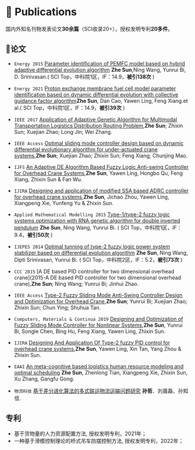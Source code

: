 
# 📝 Publications  
国内外知名刊物发表论文**30余篇**（SCI收录20+），授权发明专利**20多件**。

## 📑论文

- `Energy 2015` [Parameter identification of PEMFC model based on hybrid adaptive differential evolution algorithm](https://www.sciencedirect.com/science/article/abs/pii/S0360544215008373) **Zhe Sun**,Ning Wang, Yunrui Bi, D. Srinivasan.( SCI Top，中科院1区，IF：14.9，**被引138次** )

- `Energy 2021` [Proton exchange membrane fuel cell model parameter identification based on dynamic differential evolution with collective guidance factor algorithm](https://www.sciencedirect.com/science/article/abs/pii/S0360544220321630)**Zhe Sun**, Dan Cao, Yawen Ling, Feng Xiang.et al.( SCI Top，中科院1区，IF：14.9，**被引39次** )

- `IEEE 2017` [Application of Adaptive Genetic Algorithm for Multimodal Transportation Logistics Distribution Routing Problem](https://ieeexplore.ieee.org/document/8328370),**Zhe Sun**; Zhixin Sun; Xuejian Zhao; Long Jin; Wei Zhang. 

- `IEEE Access` [Optimal sliding mode controller design based on dynamic differential evolutionary algorithm for under-actuated crane systems](https://ieeexplore.ieee.org/document/8471163),**Zhe Sun**; Xuejian Zhao; Zhixin Sun; Feng Xiang; Chunjing Mao.

- `IJFS` [An Adaptive DE Algorithm Based Fuzzy Logic Anti-swing Controller for Overhead Crane Systems](https://link.springer.com/article/10.1007/s40815-020-00883-0),**Zhe Sun**, Yawen Ling, Hongbo Qu, Feng Xiang, Zhixin Sun & Fan Wu.

- `IJIRA` [Designing and application of modified SSA based ADRC controller for overhead crane systems](https://link.springer.com/article/10.1007/s41315-021-00207-x),**Zhe Sun**, Jichao Zhou, Yawen Ling, Xiangpeng Xie, Yunfeng Yu & Zhixin Sun.

- `Applied Mathematical Modelling 2015` [Type-1/type-2 fuzzy logic systems optimization with RNA genetic algorithm for double inverted pendulum](https://www.sciencedirect.com/science/article/pii/S0307904X14002054) **Zhe Sun**, Ning Wang, Yunrui Bi.
( SCI Top，中科院1区，IF：9.4，**被引50次** )

- `IJEPES 2014` [Optimal tunning of type-2 fuzzy logic power system stabilizer based on differential evolution algorithm](https://www.sciencedirect.com/science/article/pii/S0142061514002063) **Zhe Sun**, Ning Wang, Dipti Srinivasan, Yunrui Bi.
( SCI Top，中科院2区，IF：5.2，**被引73次** )

- `CCC 2015` [A DE based PID controller for two dimensional overhead crane](2015-A DE based PID controller for two dimensional overhead crane),**Zhe Sun**; Ning Wang; Yunrui Bi; Jinhui Zhao.

- `IEEE Access` [Type-2 Fuzzy Sliding Mode Anti-Swing Controller Design and Optimization for Overhead Crane](https://ieeexplore.ieee.org/document/8465976),**Zhe Sun**; Yunrui Bi; Xuejian Zhao; Zhixin Sun; Chun Ying; Shuhua Tan.

- `Computers, Materials & Continua 2019` [Designing and Optimization of Fuzzy Sliding Mode Controller for Nonlinear Systems](https://www.techscience.com/cmc/v61n1/23102),**Zhe Sun**, Yunrui Bi, Songle Chen, Bing Hu, Feng Xiang, Yawen Ling, Zhixin Sun.

- `IJIRA` [Designing And Application Of Type-2 fuzzy PID control  for overhead crane systems](https://link.springer.com/article/10.1007/s41315-020-00157-w),**Zhe Sun**, Yawen Ling, Xin Tan, Yang Zhou & Zhixin Sun.

- `EAAI` [An meta-cognitive based logistics human resource modeling and optimal scheduling](https://www.sciencedirect.com/science/article/pii/S0952197623019449) **Zhe Sun**, Zhenlong Tian, Xiangpeng Xie, Zhixin Sun, Xu Zhang, Gangfu Gong.

- `物流科技` [基于差分进化算法的多式联运物流运输问题研究](https://kns.cnki.net/kcms2/article/abstract?v=m2RMPZxbF1IJ3BgxVeJQue_o_r8ZijZxrsuetuKu7SNvoAKuxNXMoDxUeWTSNqHi9LgkTjfN_abT33DstsMHfDCFTHw2BwojmaHutFPgHFS1CdX1YlKJGQYD8d5XFFl6MvcCqkhWDcKC-NijF9Jm7Q==&uniplatform=NZKPT&language=CHS) **孙哲**、刘晨磊、孙知信.

## 专利
-  基于货物量的人力资源配置方法, 授权发明专利，2021年；
-  一种基于滑模控制理论的桥式吊车防摆控制方法, 授权发明专利，2022年；